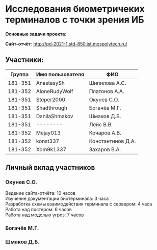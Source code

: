 # Исследования биометричеких терминалов с точки зрения ИБ
<b>Основные задачи проекта</b>: <br>

<b>Сайт-отчёт</b>: http://pd-2021-1.std-850.ist.mospolytech.ru/

## Участники:

  | Группа  | Имя пользователя | ФИО              |
  |---------|------------------|------------------|
  | 181-351 | AnastasySh   | Шипилова А.С.      |
  | 181-352 | AloneRudyWolf    | Платонов А.А.     |
  | 181-351 | Steper2000       | Окунев С.О.      |
  | 181-351 | Shadthrough      | Богачёв М.Г.     |
  | 181-351 | DanilaShmakov    | Шмаков Д.Б.      |
  | 181-351 | --------     | Лейс В.В.    |
  | 181-352 | Mejay013   | Кочаров А.В.    |
  | 181-352 | konst337   | Константинов Д.А.    |
  | 181-352 | Xom9k1337   | Захаров В.А.    |

## Личный вклад участников
### Окунев С.О.
Ведение сайта-отчёта: 10 часов <br>
Изучение документации биотерминала: 3 часа <br>
Разработка схемы взаимодействия терминала с сервером: 4 часа <br>
Работа над постером: 6 часов <br>
Работа над моделью угроз: 7 часов <br>
### Богачёв М.Г.

### Шмаков Д.Б.

